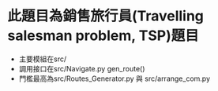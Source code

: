 # 此題目為銷售旅行員(Travelling salesman problem, TSP)題目
* 主要模組在src/
* 調用接口在src/Navigate.py gen_route()
* 門檻最高為src/Routes_Generator.py 與 src/arrange_com.py
  

